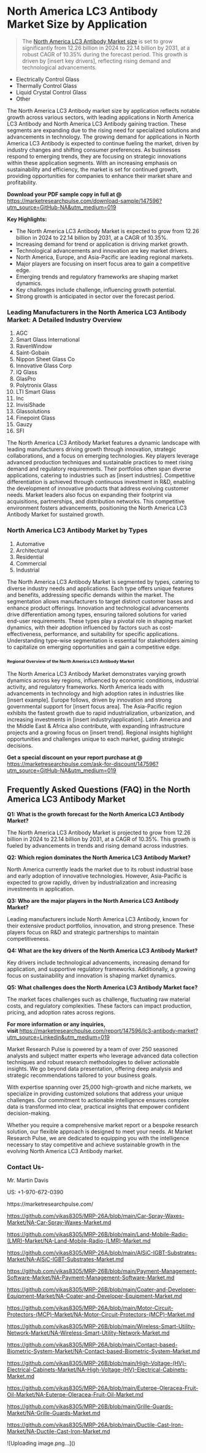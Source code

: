 <h1>North America LC3 Antibody Market&nbsp;Size by Application</h1><blockquote><p>The <a href="https://marketresearchpulse.com/download-sample/147596?utm_source=GitHub-NA&amp;utm_medium=019">North America LC3 Antibody Market size</a> is set to grow significantly from 12.26 billion in 2024 to 22.14 billion by 2031, at a robust CAGR of 10.35% during the forecast period. This growth is driven by [insert key drivers], reflecting rising demand and technological advancements.</p></blockquote><ul><li>Electrically Control Glass<li> Thermally Control Glass<li> Liquid Crystal Control Glass<li> Other</li></ul><p>The North America LC3 Antibody market size by application reflects notable growth across various sectors, with leading applications in North America LC3 Antibody and North America LC3 Antibody gaining traction. These segments are expanding due to the rising need for specialized solutions and advancements in technology. The growing demand for applications in North America LC3 Antibody is expected to continue fueling the market, driven by industry changes and shifting consumer preferences. As businesses respond to emerging trends, they are focusing on strategic innovations within these application segments. With an increasing emphasis on sustainability and efficiency, the market is set for continued growth, providing opportunities for companies to enhance their market share and profitability.</p><p><strong>Download your PDF sample copy in full at @ </strong><a href="https://marketresearchpulse.com/download-sample/147596?utm_source=GitHub-NA&amp;utm_medium=019">https://marketresearchpulse.com/download-sample/147596?utm_source=GitHub-NA&amp;utm_medium=019</a></p><p><strong>Key Highlights: </strong></p><ul><li>The North America LC3 Antibody Market is expected to grow from 12.26 billion in 2024 to 22.14 billion by 2031, at a CAGR of 10.35%.</li><li>Increasing demand for trend or application is driving market growth.</li><li>Technological advancements and innovation are key market drivers.</li><li>North America, Europe, and Asia-Pacific are leading regional markets.</li><li>Major players are focusing on insert focus area to gain a competitive edge.</li><li>Emerging trends and regulatory frameworks are shaping market dynamics.</li><li>Key challenges include challenge, influencing growth potential.</li><li>Strong growth is anticipated in sector over the forecast period.</li></ul><h3>Leading Manufacturers in the North America LC3 Antibody Market: A Detailed Industry Overview</h3><ol><li>AGC</li><li>Smart Glass International</li><li>RavenWindow</li><li>Saint-Gobain</li><li>Nippon Sheet Glass Co</li><li>Innovative Glass Corp</li><li>IQ Glass</li><li>GlasPro</li><li>Polytronix Glass</li><li>LTI Smart Glass</li><li>Inc</li><li>InvisiShade</li><li>Glassolutions</li><li>Finepoint Glass</li><li>Gauzy</li><li>SFI</li></ol><div class="flex max-w-full flex-col flex-grow"><div class="min-h-8 text-message flex w-full flex-col items-end gap-2 whitespace-normal break-words [.text-message+&amp;]:mt-5" dir="auto" data-message-author-role="assistant" data-message-id="fd8432e4-4910-450d-b182-61b7bfb0a01f" data-message-model-slug="gpt-4o"><div class="flex w-full flex-col gap-1 empty:hidden first:pt-[3px]"><div class="markdown prose w-full break-words dark:prose-invert light"><p>The North America LC3 Antibody Market features a dynamic landscape with leading manufacturers driving growth through innovation, strategic collaborations, and a focus on emerging technologies. Key players leverage advanced production techniques and sustainable practices to meet rising demand and regulatory requirements. Their portfolios often span diverse applications, catering to industries such as [insert industries]. Competitive differentiation is achieved through continuous investment in R&amp;D, enabling the development of innovative products that address evolving customer needs. Market leaders also focus on expanding their footprint via acquisitions, partnerships, and distribution networks. This competitive environment fosters advancements, positioning the North America LC3 Antibody Market for sustained growth.</p></div></div></div></div><h3>North America LC3 Antibody Market by Types</h3><ol><li>Automative<li> Architectural<li> Residential<li> Commercial<li> Industrial</li></ol><div class="flex max-w-full flex-col flex-grow"><div class="min-h-8 text-message flex w-full flex-col items-end gap-2 whitespace-normal break-words [.text-message+&amp;]:mt-5" dir="auto" data-message-author-role="assistant" data-message-id="084470be-0bb7-4664-bddf-5156b4f41249" data-message-model-slug="gpt-4o-mini"><div class="flex w-full flex-col gap-1 empty:hidden first:pt-[3px]"><div class="markdown prose w-full break-words dark:prose-invert light"><p>The North America LC3 Antibody Market is segmented by types, catering to diverse industry needs and applications. Each type offers unique features and benefits, addressing specific demands within the market. The segmentation allows manufacturers to target distinct customer bases and enhance product offerings. Innovation and technological advancements drive differentiation among types, ensuring tailored solutions for varied end-user requirements. These types play a pivotal role in shaping market dynamics, with their adoption influenced by factors such as cost-effectiveness, performance, and suitability for specific applications. Understanding type-wise segmentation is essential for stakeholders aiming to capitalize on emerging opportunities and gain a competitive edge.</p></div></div></div></div><h3><span style="font-size: 11px;">Regional Overview of the North America LC3 Antibody Market</span></h3><div class="flex max-w-full flex-col flex-grow"><div class="min-h-8 text-message flex w-full flex-col items-end gap-2 whitespace-normal break-words [.text-message+&amp;]:mt-5" dir="auto" data-message-author-role="assistant" data-message-id="e9038762-ce64-4e30-91c9-9bd413514231" data-message-model-slug="gpt-4o-mini"><div class="flex w-full flex-col gap-1 empty:hidden first:pt-[3px]"><div class="markdown prose w-full break-words dark:prose-invert light"><p>The North America LC3 Antibody Market demonstrates varying growth dynamics across key regions, influenced by economic conditions, industrial activity, and regulatory frameworks. North America leads with advancements in technology and high adoption rates in industries like [insert example]. Europe follows, driven by innovation and strong governmental support for [insert focus area]. The Asia-Pacific region exhibits the fastest growth due to rapid industrialization, urbanization, and increasing investments in [insert industry/application]. Latin America and the Middle East &amp; Africa also contribute, with expanding infrastructure projects and a growing focus on [insert trend]. Regional insights highlight opportunities and challenges unique to each market, guiding strategic decisions.</p></div></div></div></div><p><strong>Get a special discount on your report purchase at @ </strong><a href="https://marketresearchpulse.com/ask-for-discount/147596?utm_source=GitHub-NA&amp;utm_medium=019">https://marketresearchpulse.com/ask-for-discount/147596?utm_source=GitHub-NA&amp;utm_medium=019</a></p><h2>Frequently Asked Questions (FAQ) in the North America LC3 Antibody Market</h2><p><strong>Q1: What is the growth forecast for the North America LC3 Antibody Market?</strong></p><p>The North America LC3 Antibody Market is projected to grow from 12.26 billion in 2024 to 22.14 billion by 2031, at a CAGR of 10.35%. This growth is fueled by advancements in trends and rising demand across industries.</p><p><strong>Q2: Which region dominates the North America LC3 Antibody Market?</strong></p><p>North America currently leads the market due to its robust industrial base and early adoption of innovative technologies. However, Asia-Pacific is expected to grow rapidly, driven by industrialization and increasing investments in application.</p><p><strong>Q3: Who are the major players in the North America LC3 Antibody Market?</strong></p><p>Leading manufacturers include North America LC3 Antibody, known for their extensive product portfolios, innovation, and strong presence. These players focus on R&amp;D and strategic partnerships to maintain competitiveness.</p><p><strong>Q4: What are the key drivers of the North America LC3 Antibody Market?</strong></p><p>Key drivers include technological advancements, increasing demand for application, and supportive regulatory frameworks. Additionally, a growing focus on sustainability and innovation is shaping market dynamics.</p><p><strong>Q5: What challenges does the North America LC3 Antibody Market face?</strong></p><p>The market faces challenges such as challenge, fluctuating raw material costs, and regulatory complexities. These factors can impact production, pricing, and adoption rates across regions.</p><p><strong>For more information or any inquiries, visit&nbsp;</strong><a href="https://marketresearchpulse.com/report/147596/lc3-antibody-market?utm_source=Linkedin&utm_medium=019">https://marketresearchpulse.com/report/147596/lc3-antibody-market?utm_source=Linkedin&utm_medium=019</a></p><p>Market Research Pulse is powered by a team of over 250 seasoned analysts and subject matter experts who leverage advanced data collection techniques and robust research methodologies to deliver actionable insights. We go beyond data presentation, offering deep analysis and strategic recommendations tailored to your business goals.</p><p>With expertise spanning over 25,000 high-growth and niche markets, we specialize in providing customized solutions that address your unique challenges. Our commitment to actionable intelligence ensures complex data is transformed into clear, practical insights that empower confident decision-making.</p><p>Whether you require a comprehensive market report or a bespoke research solution, our flexible approach is designed to meet your needs. At Market Research Pulse, we are dedicated to equipping you with the intelligence necessary to stay competitive and achieve sustainable growth in the evolving North America LC3 Antibody market.</p><h3><strong>Contact Us-</strong></h3><p>Mr. Martin Davis</p><p>US: +1-970-672-0390</p><p>https://marketresearchpulse.com/</p><p><a href="https://github.com/vikas8305/MRP-26A/blob/main/Car-Spray-Waxes-Market/NA-Car-Spray-Waxes-Market.md">https://github.com/vikas8305/MRP-26A/blob/main/Car-Spray-Waxes-Market/NA-Car-Spray-Waxes-Market.md</a></p><p><a href="https://github.com/vikas8305/MRP-26B/blob/main/Land-Mobile-Radio-(LMR)-Market/NA-Land-Mobile-Radio-(LMR)-Market.md">https://github.com/vikas8305/MRP-26B/blob/main/Land-Mobile-Radio-(LMR)-Market/NA-Land-Mobile-Radio-(LMR)-Market.md</a></p><p><a href="https://github.com/vikas8305/MRP-26A/blob/main/AlSiC-IGBT-Substrates-Market/NA-AlSiC-IGBT-Substrates-Market.md">https://github.com/vikas8305/MRP-26A/blob/main/AlSiC-IGBT-Substrates-Market/NA-AlSiC-IGBT-Substrates-Market.md</a></p><p><a href="https://github.com/vikas8305/MRP-26B/blob/main/Payment-Management-Software-Market/NA-Payment-Management-Software-Market.md">https://github.com/vikas8305/MRP-26B/blob/main/Payment-Management-Software-Market/NA-Payment-Management-Software-Market.md</a></p><p><a href="https://github.com/vikas8305/MRP-26B/blob/main/Coater-and-Developer-Equipment-Market/NA-Coater-and-Developer-Equipment-Market.md">https://github.com/vikas8305/MRP-26B/blob/main/Coater-and-Developer-Equipment-Market/NA-Coater-and-Developer-Equipment-Market.md</a></p><p><a href="https://github.com/vikas8305/MRP-26A/blob/main/Motor-Circuit-Protectors-(MCP)-Market/NA-Motor-Circuit-Protectors-(MCP)-Market.md">https://github.com/vikas8305/MRP-26A/blob/main/Motor-Circuit-Protectors-(MCP)-Market/NA-Motor-Circuit-Protectors-(MCP)-Market.md</a></p><p><a href="https://github.com/vikas8305/MRP-26B/blob/main/Wireless-Smart-Utility-Network-Market/NA-Wireless-Smart-Utility-Network-Market.md">https://github.com/vikas8305/MRP-26B/blob/main/Wireless-Smart-Utility-Network-Market/NA-Wireless-Smart-Utility-Network-Market.md</a></p><p><a href="https://github.com/vikas8305/MRP-26A/blob/main/Contact-based-Biometric-System-Market/NA-Contact-based-Biometric-System-Market.md">https://github.com/vikas8305/MRP-26A/blob/main/Contact-based-Biometric-System-Market/NA-Contact-based-Biometric-System-Market.md</a></p><p><a href="https://github.com/vikas8305/MRP-26B/blob/main/High-Voltage-(HV)-Electrical-Cabinets-Market/NA-High-Voltage-(HV)-Electrical-Cabinets-Market.md">https://github.com/vikas8305/MRP-26B/blob/main/High-Voltage-(HV)-Electrical-Cabinets-Market/NA-High-Voltage-(HV)-Electrical-Cabinets-Market.md</a></p><p><a href="https://github.com/vikas8305/MRP-26A/blob/main/Euterpe-Oleracea-Fruit-Oil-Market/NA-Euterpe-Oleracea-Fruit-Oil-Market.md">https://github.com/vikas8305/MRP-26A/blob/main/Euterpe-Oleracea-Fruit-Oil-Market/NA-Euterpe-Oleracea-Fruit-Oil-Market.md</a></p><p><a href="https://github.com/vikas8305/MRP-26B/blob/main/Grille-Guards-Market/NA-Grille-Guards-Market.md">https://github.com/vikas8305/MRP-26B/blob/main/Grille-Guards-Market/NA-Grille-Guards-Market.md</a></p><p><a href="https://github.com/vikas8305/MRP-26A/blob/main/Ductile-Cast-Iron-Market/NA-Ductile-Cast-Iron-Market.md">https://github.com/vikas8305/MRP-26A/blob/main/Ductile-Cast-Iron-Market/NA-Ductile-Cast-Iron-Market.md</a></p>
![Uploading image.png…]()

